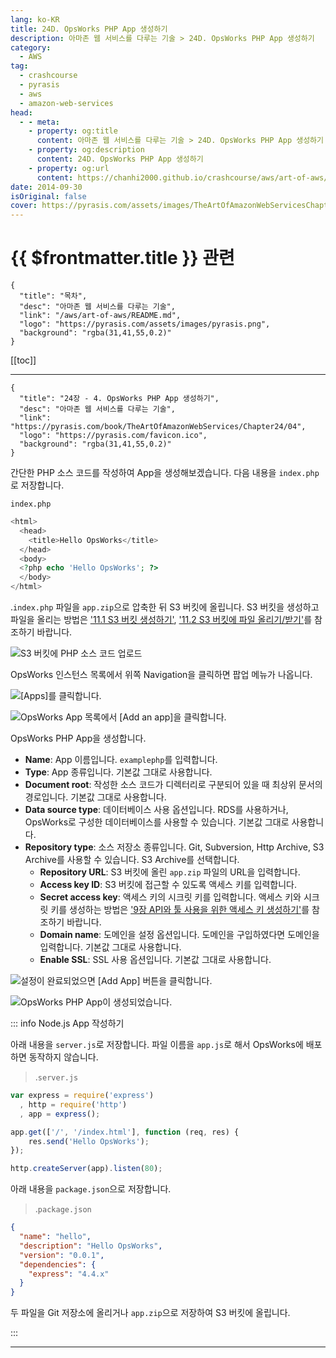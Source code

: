 ```yaml
---
lang: ko-KR
title: 24D. OpsWorks PHP App 생성하기
description: 아마존 웹 서비스를 다루는 기술 > 24D. OpsWorks PHP App 생성하기
category:
  - AWS
tag: 
  - crashcourse
  - pyrasis
  - aws 
  - amazon-web-services
head:
  - - meta:
    - property: og:title
      content: 아마존 웹 서비스를 다루는 기술 > 24D. OpsWorks PHP App 생성하기
    - property: og:description
      content: 24D. OpsWorks PHP App 생성하기
    - property: og:url
      content: https://chanhi2000.github.io/crashcourse/aws/art-of-aws/24D.html
date: 2014-09-30
isOriginal: false
cover: https://pyrasis.com/assets/images/TheArtOfAmazonWebServicesChapter24/16_.png
---
```


# {{ $frontmatter.title }} 관련

```component VPCard
{
  "title": "목차",
  "desc": "아마존 웹 서비스를 다루는 기술",
  "link": "/aws/art-of-aws/README.md",
  "logo": "https://pyrasis.com/assets/images/pyrasis.png",
  "background": "rgba(31,41,55,0.2)"
}
```

[[toc]]

---

```component VPCard
{
  "title": "24장 - 4. OpsWorks PHP App 생성하기",
  "desc": "아마존 웹 서비스를 다루는 기술",
  "link": "https://pyrasis.com/book/TheArtOfAmazonWebServices/Chapter24/04",
  "logo": "https://pyrasis.com/favicon.ico",
  "background": "rgba(31,41,55,0.2)"
}
```

간단한 PHP 소스 코드를 작성하여 App을 생성해보겠습니다. 다음 내용을 <FontIcon icon="fa-brands fa-php]"/>`index.php`로 저장합니다.

<FontIcon icon="fa-brands fa-php]"/>`index.php`

```php
<html>
  <head>
    <title>Hello OpsWorks</title>
  </head>
  <body>
  <?php echo 'Hello OpsWorks'; ?> 
  </body>
</html>
```

.<FontIcon icon="fa-brands fa-php]"/>`index.php` 파일을 <FontIcon icon="fas fa-file-zipper"/>`app.zip`으로 압축한 뒤 S3 버킷에 올립니다. S3 버킷을 생성하고 파일을 올리는 방법은 ['11.1 S3 버킷 생성하기'](/aws/art-of-aws/11A.md), ['11.2 S3 버킷에 파일 올리기/받기'](/aws/art-of-aws/11B.md)를 참조하기 바랍니다.

![S3 버킷에 PHP 소스 코드 업로드](https://pyrasis.com/assets/images/TheArtOfAmazonWebServicesChapter24/16_.png)

OpsWorks 인스턴스 목록에서 위쪽 Navigation을 클릭하면 팝업 메뉴가 나옵니다.

![<FontIcon icon="iconfont icon-select"/>`[Apps]`를 클릭합니다.](https://pyrasis.com/assets/images/TheArtOfAmazonWebServicesChapter24/17_.png)

![OpsWorks App 목록에서 <FontIcon icon="iconfont icon-select"/>`[Add an app]`을 클릭합니다.](https://pyrasis.com/assets/images/TheArtOfAmazonWebServicesChapter24/18_.png)

OpsWorks PHP App을 생성합니다.

- **Name**: App 이름입니다. `examplephp`를 입력합니다.
- **Type**: App 종류입니다. 기본값 그대로 사용합니다.
- **Document root**: 작성한 소스 코드가 디렉터리로 구분되어 있을 때 최상위 문서의 경로입니다. 기본값 그대로 사용합니다.
- **Data source type**: 데이터베이스 사용 옵션입니다. RDS를 사용하거나, OpsWorks로 구성한 데이터베이스를 사용할 수 있습니다. 기본값 그대로 사용합니다.
- **Repository type**: 소스 저장소 종류입니다. Git, Subversion, Http Archive, S3 Archive를 사용할 수 있습니다. S3 Archive를 선택합니다.
  - **Repository URL**: S3 버킷에 올린 <FontIcon icon="fas fa-file-zipper"/>`app.zip` 파일의 URL을 입력합니다.
  - **Access key ID**: S3 버킷에 접근할 수 있도록 액세스 키를 입력합니다.
  - **Secret access key**: 액세스 키의 시크릿 키를 입력합니다. 액세스 키와 시크릿 키를 생성하는 방법은 ['9장 API와 툴 사용을 위한 액세스 키 생성하기'](/aws/art-of-aws/09.md)를 참조하기 바랍니다.
  - **Domain name**: 도메인을 설정 옵션입니다. 도메인을 구입하였다면 도메인을 입력합니다. 기본값 그대로 사용합니다.
  - **Enable SSL**: SSL 사용 옵션입니다. 기본값 그대로 사용합니다.

![설정이 완료되었으면 <FontIcon icon="iconfont icon-select"/>`[Add App]` 버튼을 클릭합니다.](https://pyrasis.com/assets/images/TheArtOfAmazonWebServicesChapter24/19_.png)

![OpsWorks PHP App이 생성되었습니다.](https://pyrasis.com/assets/images/TheArtOfAmazonWebServicesChapter24/20_.png)

::: info Node.js App 작성하기

아래 내용을 <FontIcon icon="fa-brands fa-js"/>`server.js`로 저장합니다. 파일 이름을 <FontIcon icon="fa-brands fa-js"/>`app.js`로 해서 OpsWorks에 배포하면 동작하지 않습니다.

> .<FontIcon icon="fa-brands fa-js"/>`server.js`

```js
var express = require('express')
  , http = require('http')
  , app = express();

app.get(['/', '/index.html'], function (req, res) {
    res.send('Hello OpsWorks');
});

http.createServer(app).listen(80);
```

아래 내용을 <FontIcon icon="iconfont icon-json"/>`package.json`으로 저장합니다.

> .<FontIcon icon="iconfont icon-json"/>`package.json`

```json
{
  "name": "hello",
  "description": "Hello OpsWorks",
  "version": "0.0.1",
  "dependencies": {
    "express": "4.4.x"
  }
}
```

두 파일을 Git 저장소에 올리거나 <FontIcon icon="fas fa-file-zipper"/>`app.zip`으로 저장하여 S3 버킷에 올립니다.

:::

---

